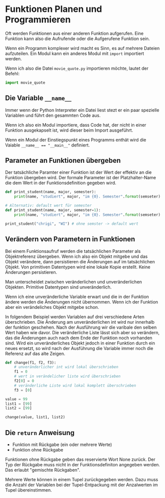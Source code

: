 # Funktionen Planen und Programmieren

Oft werden Funktionen aus einer anderen Funktion aufgerufen.
Eine Funktion kann also die Aufrufende oder die Aufgerufene Funktion sein.

Wenn ein Programm komplexer wird macht es Sinn, es auf mehrere Dateien aufzuteilen.
Ein Modul kann ein anderes Modul mit `import` importiert werden.

Wenn ich also die Datei `movie_quote.py` importieren möchte, lautet der Befehl:

```python
import movie_quote
```

## Die Variable `__name__`

Immer wenn der Python Interpreter ein Datei liest stezt er ein paar spezielle Variablen und führt den gesammten Code aus.

Wenn ich also ein Modul importiere, dass Code hat, der nicht in einer Funktion ausgekapselt ist, wird dieser beim Import ausgeführt.

Wenn ein Modul der Einstiegspunkt eines Programms enthät wird die Vaiable `__name__ == "__main__"` definiert.

## Parameter an Funktionen übergeben

Der tatsächliche Paramter einer Funktion ist der Wert der effektiv an die Funktion übergeben wird.
Der formale Parameter ist der Platzhalter-Name die dem Wert in der Funktionsdefinition gegeben wird.

```python
def print_student(name, major, semester):
	print(name, "studiert", major, "im {0}. Semester".format(semseter)

# Alternativ: default wert für semester
def print_student(name, major, semester=1):
	print(name, "studiert", major, "im {0}. Semester".format(semseter)

print_student("chrigi", "WI") # ohne semster -> default wert
```

## Verändern von Parametern in Funktionen

Bei einem Funktionsaufruf werden die tatsächlichen Parameter als Objektreferenz übergeben.
Wenn ich also ein Objekt mitgebe und das Objekt verändere, dann persistieren die Änderungen auf im tatsächlichen Objekt.
Von primitiven Datentypen wird eine lokale Kopie erstellt.
Keine Änderungen persistieren.

Man unterscheidet zwischen veränderlichen und unveränderlichen Objekten.
Primitive Datentypen sind unveränderlich.

Wenn ich eine unveränderliche Variable erwart und die in der Funktion ändere werden die Änderungen nicht übernommen.
Wenn ich der Funktion aber ein verändeliches Objekt mitgebe schon.

In folgendem Beispiel werden Variablen auf drei verschiedene Arten überschrieben.
Die Änderung am unveränderlichen int wird nur innerhalb der funktion geschehen.
Nach der Ausführung wir die varibale den selben Wert haben wie davor.
Die veränderliche Liste lässt sich aber so verändern, das die Änderungen auch nach dem Ende der Funktion noch vorhanden sind.
Wird ein unveränderliches Objekt jedoch in einer Funktion durch ein neues ersetzt, so wird nach der Ausführung die Variable immer noch die Referenz auf das alte Zeigen.

```python
def change(f1, f2, f3):
	# unveränderlicher int wird lokal überschrieben
	f1 = 0
	# wert in verändelicher liste wird überschrieben
	f2[0] = 0
	# veränderliche Liste wird lokal komplett überschrieben
	f3 = [0]

value = 99
list1 = [99]
list2 = [99]

change(value, list1, list2)
```

## Die `return` Anweisung

- Funktion mit Rückgabe (ein oder mehrere Werte)
- Funktion ohne Rückgabe

Funktionen ohne Rückgabe geben das reservierte Wort None zurück.
Der Typ der Rückgabe muss nicht in der Funktionsdefiniton angegeben werden.
Das erlaubt "gemischte Rückgaben".

Mehrere Werte können in einem Tupel zurückgegeben werden.
Dazu muss die Anzahl der Variablen bei der Tupel-Entpackung mit der Anzalwerten im Tupel übereinstimmen.
